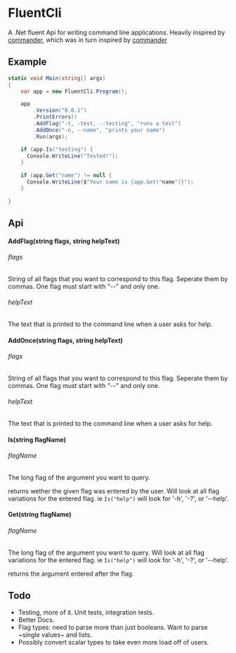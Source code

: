 # FluentCli

A .Net fluent Api for writing command line applications. Heavily inspired by [commander](https://github.com/tj/commander.js), 
which was in turn inspired by [commander](https://github.com/commander-rb/commander)


## Example

```csharp
static void Main(string[] args)
{
    var app = new FluentCli.Program();

    app
        .Version("0.0.1")
        .PrintErrors()
        .AddFlag("-t, -test, --testing", "runs a test")
        .AddOnce("-n, --name", "prints your name")
        .Run(args);

    if (app.Is("testing") {
      Console.WriteLine("Tested!");
    }
    
    if (app.Get("name") != null {
      Console.WriteLine($"Your name is {app.Get("name")}");
    }

}
```

## Api

#### AddFlag(string flags, string helpText)
###### flags

String of all flags that you want to correspond to this flag. Seperate them by commas.
One flag must start with "--" and only one.

###### helpText

The text that is printed to the command line when a user asks for help.

#### AddOnce(string flags, string helpText)
###### flags

String of all flags that you want to correspond to this flag. Seperate them by commas.
One flag must start with "--" and only one.

###### helpText

The text that is printed to the command line when a user asks for help.

#### Is(string flagName)
###### flagName
The long flag of the argument you want to query.

returns wether the given flag was entered by the user. Will look at all flag variations for the entered flag. ie `Is("help")`
will look for '-h', '-?', or '--help'.

#### Get(string flagName)
###### flagName
The long flag of the argument you want to query. Will look at all flag variations for the entered flag. ie `Is("help")`
will look for '-h', '-?', or '--help'.

returns the argument entered after the flag. 

## Todo
- Testing, more of it. Unit tests, integration tests.
- Better Docs.
- Flag types: need to parse more than just booleans. Want to parse ~single values~ and lists.
- Possibly convert scalar types to take even more load off of users.
